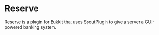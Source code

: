 Reserve
=======

Reserve is a plugin for Bukkit that uses SpoutPlugin to give a server a GUI-powered banking system.
